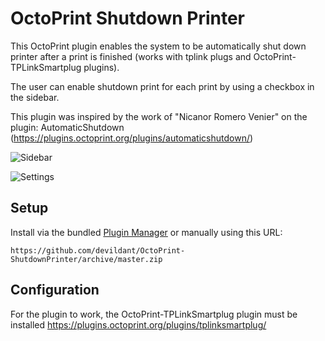 # OctoPrint Shutdown Printer

This OctoPrint plugin enables the system to be automatically shut down printer after a print is finished (works with tplink plugs and OctoPrint-TPLinkSmartplug plugins).

The user can enable shutdown print for each print by using a checkbox in the sidebar.

This plugin was inspired by the work of "Nicanor Romero Venier" on the plugin: AutomaticShutdown (https://plugins.octoprint.org/plugins/automaticshutdown/)

![Sidebar](https://i.imgur.com/VAGQUA2.jpg)

![Settings](https://i.imgur.com/HXJOWEa.jpg)

## Setup

Install via the bundled [Plugin Manager](https://github.com/foosel/OctoPrint/wiki/Plugin:-Plugin-Manager)
or manually using this URL:

    https://github.com/devildant/OctoPrint-ShutdownPrinter/archive/master.zip

## Configuration

For the plugin to work, the OctoPrint-TPLinkSmartplug plugin must be installed
https://plugins.octoprint.org/plugins/tplinksmartplug/
